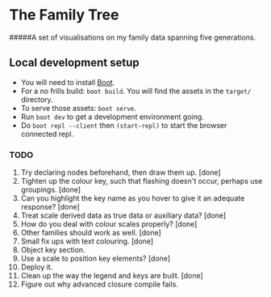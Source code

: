 # The Family Tree

#####A set of visualisations on my family data spanning five generations.

## Local development setup

- You will need to install [Boot](https://github.com/boot-clj/boot#install).
- For a no frills build: `boot build`. You will find the assets in the `target/` directory.
- To serve those assets: `boot serve`.
- Run `boot dev` to get a development environment going.
- Do `boot repl --client` then `(start-repl)` to start the browser connected repl.

### TODO
1) Try declaring nodes beforehand, then draw them up. [done]
2) Tighten up the colour key, such that flashing doesn't occur, perhaps use groupings. [done]
3) Can you highlight the key name as you hover to give it an adequate response? [done]
4) Treat scale derived data as true data or auxiliary data? [done]
5) How do you deal with colour scales properly? [done]
6) Other families should work as well. [done]
7) Small fix ups with text colouring. [done]
8) Object key section.
9) Use a scale to position key elements? [done]
10) Deploy it.
11) Clean up the way the legend and keys are built. [done]
12) Figure out why advanced closure compile fails.

